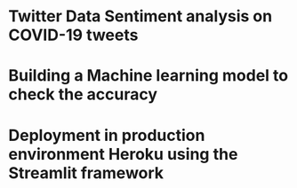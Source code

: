 # Twitter Data Sentiment analysis on COVID-19 tweets
# Building a Machine learning model to check the accuracy
# Deployment in production environment Heroku using the Streamlit framework

 
